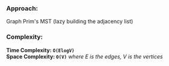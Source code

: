 ### Approach:
Graph Prim's MST (lazy building the adjacency list)
​
### Complexity:
**Time Complexity: `O(ElogV)`**\
**Space Complexity: `O(V)`** *where E is the edges, V is the vertices*
​